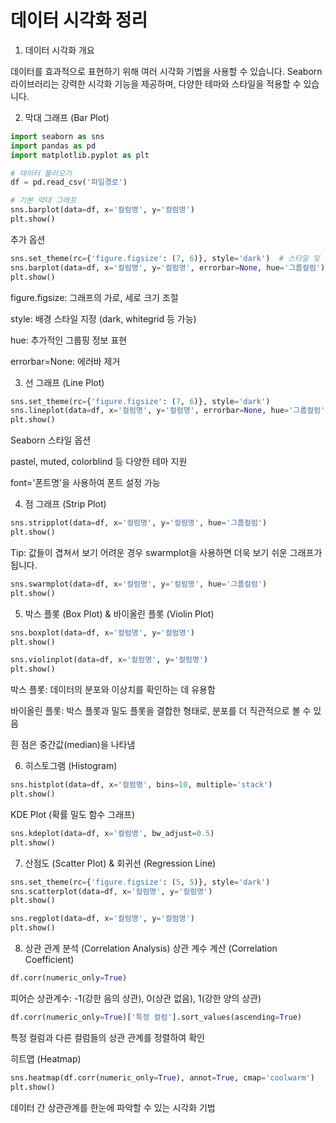 # 데이터 시각화 정리

1. 데이터 시각화 개요

데이터를 효과적으로 표현하기 위해 여러 시각화 기법을 사용할 수 있습니다. Seaborn 라이브러리는 강력한 시각화 기능을 제공하며, 다양한 테마와 스타일을 적용할 수 있습니다.

2. 막대 그래프 (Bar Plot)

```python
import seaborn as sns
import pandas as pd
import matplotlib.pyplot as plt

# 데이터 불러오기
df = pd.read_csv('파일경로')

# 기본 막대 그래프
sns.barplot(data=df, x='컬럼명', y='컬럼명')
plt.show()
```

추가 옵션

```python
sns.set_theme(rc={'figure.figsize': (7, 6)}, style='dark')  # 스타일 및 크기 설정
sns.barplot(data=df, x='컬럼명', y='컬럼명', errorbar=None, hue='그룹컬럼')
plt.show()
```

figure.figsize: 그래프의 가로, 세로 크기 조절

style: 배경 스타일 지정 (dark, whitegrid 등 가능)

hue: 추가적인 그룹핑 정보 표현

errorbar=None: 에러바 제거

3. 선 그래프 (Line Plot)

```python
sns.set_theme(rc={'figure.figsize': (7, 6)}, style='dark')
sns.lineplot(data=df, x='컬럼명', y='컬럼명', errorbar=None, hue='그룹컬럼')
plt.show()
```

Seaborn 스타일 옵션

pastel, muted, colorblind 등 다양한 테마 지원

font='폰트명'을 사용하여 폰트 설정 가능

4. 점 그래프 (Strip Plot)

```python
sns.stripplot(data=df, x='컬럼명', y='컬럼명', hue='그룹컬럼')
plt.show()
```

Tip: 값들이 겹쳐서 보기 어려운 경우 swarmplot을 사용하면 더욱 보기 쉬운 그래프가 됩니다.

```python
sns.swarmplot(data=df, x='컬럼명', y='컬럼명', hue='그룹컬럼')
plt.show()
```

5. 박스 플롯 (Box Plot) & 바이올린 플롯 (Violin Plot)

```python
sns.boxplot(data=df, x='컬럼명', y='컬럼명')
plt.show()

sns.violinplot(data=df, x='컬럼명', y='컬럼명')
plt.show()
```

박스 플롯: 데이터의 분포와 이상치를 확인하는 데 유용함

바이올린 플롯: 박스 플롯과 밀도 플롯을 결합한 형태로, 분포를 더 직관적으로 볼 수 있음

흰 점은 중간값(median)을 나타냄

6. 히스토그램 (Histogram)

```python
sns.histplot(data=df, x='컬럼명', bins=10, multiple='stack')
plt.show()
```

KDE Plot (확률 밀도 함수 그래프)

```python
sns.kdeplot(data=df, x='컬럼명', bw_adjust=0.5)
plt.show()
```

7. 산점도 (Scatter Plot) & 회귀선 (Regression Line)

```python
sns.set_theme(rc={'figure.figsize': (5, 5)}, style='dark')
sns.scatterplot(data=df, x='컬럼명', y='컬럼명')
plt.show()

sns.regplot(data=df, x='컬럼명', y='컬럼명')
plt.show()
```

8. 상관 관계 분석 (Correlation Analysis)
상관 계수 계산 (Correlation Coefficient)

```python
df.corr(numeric_only=True)
```
피어슨 상관계수: -1(강한 음의 상관), 0(상관 없음), 1(강한 양의 상관)

```python
df.corr(numeric_only=True)['특정 컬럼'].sort_values(ascending=True)
```
특정 컬럼과 다른 컬럼들의 상관 관계를 정렬하여 확인

히트맵 (Heatmap)

```python
sns.heatmap(df.corr(numeric_only=True), annot=True, cmap='coolwarm')
plt.show()
```
데이터 간 상관관계를 한눈에 파악할 수 있는 시각화 기법
